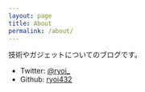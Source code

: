 ```yaml
---
layout: page
title: About
permalink: /about/
---
```


技術やガジェットについてのブログです。

- Twitter: [@ryoi_](https://twitter.com/ryoi_)
- Github: [ryoi432](https://github.com/ryoi432)
